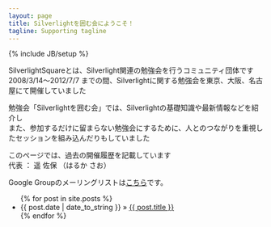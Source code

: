```yaml
---
layout: page
title: Silverlightを囲む会にようこそ！
tagline: Supporting tagline
---
```

{% include JB/setup %}

SilverlightSquareとは、Silverlight関連の勉強会を行うコミュニティ団体です  
2008/3/14～2012/7/7 までの間、Silverlightに関する勉強会を東京、大阪、名古屋にて開催していました

勉強会「Silverlightを囲む会」では、Silverlightの基礎知識や最新情報などを紹介し  
また、参加するだけに留まらない勉強会にするために、人とのつながりを重視したセッションを組み込んだりもしていました

このページでは、過去の開催履歴を記載しています  
代表 ： 遥 佐保 （はるか さお）

Google Groupのメーリングリストは[こちら](http://groups.google.com/group/silverlight_round_table)です。

<ul class="posts">
  {% for post in site.posts %}
    <li><span>{{ post.date | date_to_string }}</span> &raquo; <a href="{{ BASE_PATH }}{{ post.url }}">{{ post.title }}</a></li>
  {% endfor %}
</ul>
